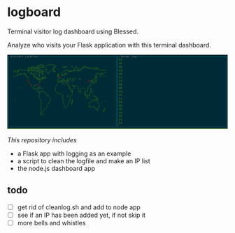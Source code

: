 # logboard
Terminal visitor log dashboard using Blessed.

Analyze who visits your Flask application with this terminal dashboard.

![Screenshot](https://github.com/t3h2mas/logboard/blob/master/screenshots/dash.png)

*This repository includes*
* a Flask app with logging as an example
* a script to clean the logfile and make an IP list
* the node.js dashboard app

## todo
- [ ] get rid of cleanlog.sh and add to node app
- [ ] see if an IP has been added yet, if not skip it
- [ ] more bells and whistles
